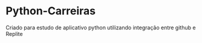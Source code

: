 # Python-Carreiras
Criado para estudo de aplicativo python utilizando integração entre github e Replite
